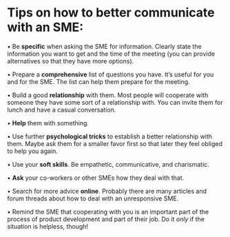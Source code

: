 # Tips on how to better communicate with an SME:

• Be **specific** when asking the SME for information. Clearly state the information you want to get and the time of the meeting (you can provide alternatives so that they have more options).

• Prepare a **comprehensive** list of questions you have. It’s useful for you and for the SME. The list can help them prepare for the meeting.

• Build a good **relationship** with them. Most people will cooperate with someone they have some sort of a relationship with. You can invite them for lunch and have a casual conversation.

• **Help** them with something.

• Use further **psychological tricks** to establish a better relationship with them. Maybe ask them for a smaller favor first so that later they feel obliged to help you again.

• Use your **soft skills**. Be empathetic, communicative, and charismatic.

• **Ask** your co-workers or other SMEs how they deal with that.

• Search for more advice **online**. Probably there are many articles and forum threads about how to deal with an unresponsive SME.

• Remind the SME that cooperating with you is an important part of the process of product development and part of their job. Do it *only* if the situation is helpless, though!